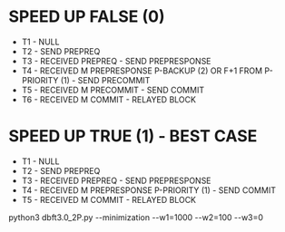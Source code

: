 # SPEED UP FALSE (0)

* T1 - NULL
* T2 - SEND PREPREQ
* T3 - RECEIVED PREPREQ - SEND PREPRESPONSE
* T4 - RECEIVED M PREPRESPONSE P-BACKUP (2) OR F+1 FROM P-PRIORITY (1) - SEND PRECOMMIT
* T5 - RECEIVED M PRECOMMIT - SEND COMMIT
* T6 - RECEIVED M COMMIT - RELAYED BLOCK

# SPEED UP TRUE (1) - BEST CASE

* T1 - NULL
* T2 - SEND PREPREQ
* T3 - RECEIVED PREPREQ - SEND PREPRESPONSE
* T4 - RECEIVED M PREPRESPONSE P-PRIORITY (1)  - SEND COMMIT
* T5 - RECEIVED M COMMIT - RELAYED BLOCK


python3 dbft3.0_2P.py --minimization --w1=1000 --w2=100 --w3=0